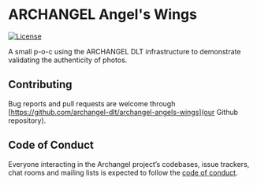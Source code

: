 # ARCHANGEL Angel's Wings

[![License](http://img.shields.io/:license-mit-blue.svg?style=flat-square)](http://archangel-dlt.mit-license.org)

A small p-o-c using the ARCHANGEL DLT infrastructure to demonstrate validating the authenticity of photos.

## Contributing

Bug reports and pull requests are welcome through [https://github.com/archangel-dlt/archangel-angels-wings](our Github repository).

## Code of Conduct

Everyone interacting in the Archangel project’s codebases, issue trackers, chat rooms and mailing lists is expected to follow the [code of conduct](https://github.com/archangel-dlt/archangel-angels-wings/blob/master/CODE_OF_CONDUCT.md).
